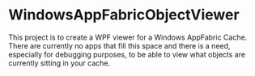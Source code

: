 WindowsAppFabricObjectViewer
============================

This project is to create a WPF viewer for a Windows AppFabric Cache.  There are currently no apps that fill this space and there is a need, especially for debugging purposes, to be able to view what objects are currently sitting in your cache. 
